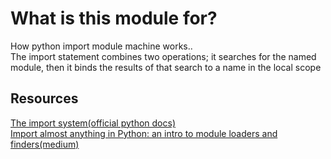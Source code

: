 # What is this module for?
How python import module machine works..
<br />
The import statement combines two operations; it searches for the named module, then it binds the results of that search to a name in the local scope
<br />


## Resources
[The import system(official python docs)](https://docs.python.org/3/reference/import.html)
<br />
[Import almost anything in Python: an intro to module loaders and finders(medium)](https://blog.quiltdata.com/import-almost-anything-in-python-an-intro-to-module-loaders-and-finders-f5e7b15cda47)
<br />


